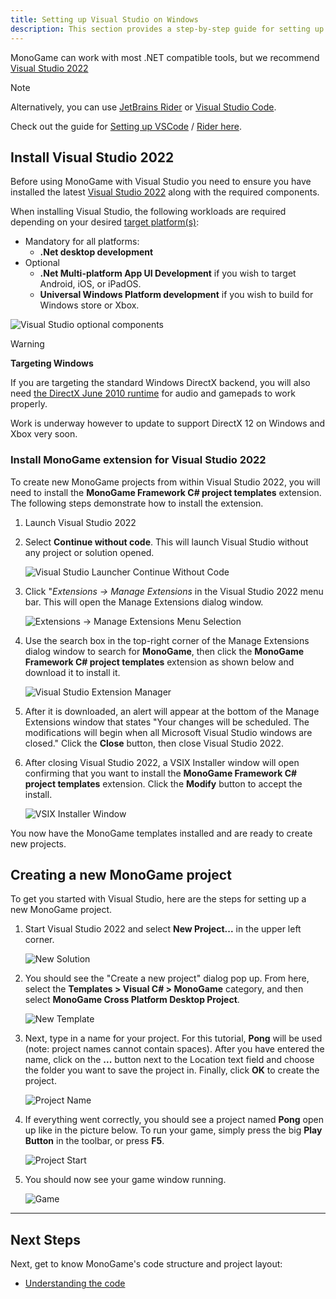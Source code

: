 ```yaml
---
title: Setting up Visual Studio on Windows
description: This section provides a step-by-step guide for setting up your development IDE on Windows for Visual Studio.
---
```


MonoGame can work with most .NET compatible tools, but we recommend [Visual Studio 2022](https://visualstudio.microsoft.com/vs/)

> [!NOTE]
> Alternatively, you can use [JetBrains Rider](https://www.jetbrains.com/rider/) or [Visual Studio Code](https://code.visualstudio.com/).
>
> Check out the guide for [Setting up VSCode](./2_choosing_your_ide_vscode.md) / [Rider here](./2_choosing_your_ide_rider.md).

## Install Visual Studio 2022

Before using MonoGame with Visual Studio you need to ensure you have installed the latest [Visual Studio 2022](https://visualstudio.microsoft.com/vs/) along with the required components.

When installing Visual Studio, the following workloads are required depending on your desired [target platform(s)](./platforms.md):

- Mandatory for all platforms:
  - **.Net desktop development**
- Optional
  - **.Net Multi-platform App UI Development** if you wish to target Android, iOS, or iPadOS.
  - **Universal Windows Platform development** if you wish to build for Windows store or Xbox.

![Visual Studio optional components](images/1_installer_vs_components.png)

> [!WARNING]
> **Targeting Windows**
>
> If you are targeting the standard Windows DirectX backend, you will also need [the DirectX June 2010 runtime](https://www.microsoft.com/en-us/download/details.aspx?id=8109) for audio and gamepads to work properly.
>
> Work is underway however to update to support DirectX 12 on Windows and Xbox very soon.

### Install MonoGame extension for Visual Studio 2022

To create new MonoGame projects from within Visual Studio 2022, you will need to install the **MonoGame Framework C# project templates** extension.  The following steps demonstrate how to install the extension.

1. Launch Visual Studio 2022
2. Select **Continue without code**.  This will launch Visual Studio without any project or solution opened.

    ![Visual Studio Launcher Continue Without Code](images/1_continue_without_code.png)

3. Click "*Extensions -> Manage Extensions* in the Visual Studio 2022 menu bar.  This will open the Manage Extensions dialog window.

    ![Extensions -> Manage Extensions Menu Selection](images/1_visual_studio_extension_menu.png)

4. Use the search box in the top-right corner of the Manage Extensions dialog window to search for **MonoGame**, then click the **MonoGame Framework C# project templates** extension as shown below and download it to install it.

    ![Visual Studio Extension Manager](images/1_visual_studio_extension_manager.png)

5. After it is downloaded, an alert will appear at the bottom of the Manage Extensions window that states "Your changes will be scheduled.  The modifications will begin when all Microsoft Visual Studio windows are closed."  Click the **Close** button, then close Visual Studio 2022.

6. After closing Visual Studio 2022, a VSIX Installer window will open confirming that you want to install the **MonoGame Framework C# project templates** extension.  Click the **Modify** button to accept the install.

    ![VSIX Installer Window](images/1_vsix_installer_window.png)

You now have the MonoGame templates installed and are ready to create new projects.

## Creating a new MonoGame project

To get you started with Visual Studio, here are the steps for setting up a new MonoGame project.

1. Start Visual Studio 2022 and select **New Project...** in the upper left corner.

    ![New Solution](images/vswin_mg_new_1.png)

2. You should see the "Create a new project" dialog pop up. From here, select the **Templates > Visual C# > MonoGame** category, and then select **MonoGame Cross Platform Desktop Project**.

    ![New Template](images/vswin_mg_new_2.png)

3. Next, type in a name for your project. For this tutorial, **Pong** will be used (note: project names cannot contain spaces). After you have entered the name, click on the **...** button next to the Location text field and choose the folder you want to save the project in. Finally, click **OK** to create the project.

    ![Project Name](images/vswin_mg_new_3.png)

4. If everything went correctly, you should see a project named **Pong** open up like in the picture below. To run your game, simply press the big **Play Button** in the toolbar, or press **F5**.

    ![Project Start](images/vswin_mg_new_4.png)

5. You should now see your game window running.

    ![Game](images/vswin_mg_new_5.png)

---

## Next Steps

Next, get to know MonoGame's code structure and project layout:

- [Understanding the code](4_understanding_the_code.md)